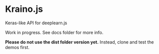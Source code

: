 # Kraino.js
Keras-like API for deeplearn.js

Work in progress. See docs folder for more info.

**Please do not use the dist folder version yet.**
Instead, clone and test the demos first.